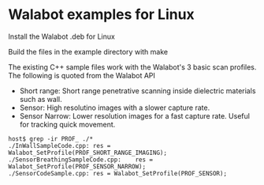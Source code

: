 Walabot examples for Linux 
==========================

Install the Walabot .deb for Linux

Build the files in the example directory with make 

The existing C++ sample files work with the Walabot's 3 basic scan profiles.  The following is quoted from the Walabot API
  * Short range: Short range penetrative scanning inside dielectric materials such as wall.
  * Sensor: High resolutino images with a slower capture rate.
  * Sensor Narrow:  Lower resolution images for a fast capture rate. Useful for tracking quick movement.

```
host$ grep -ir PROF_ ./*
./InWallSampleCode.cpp:	res = Walabot_SetProfile(PROF_SHORT_RANGE_IMAGING);
./SensorBreathingSampleCode.cpp:	res = Walabot_SetProfile(PROF_SENSOR_NARROW);
./SensorCodeSample.cpp:	res = Walabot_SetProfile(PROF_SENSOR);
```
